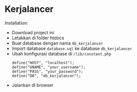 # Kerjalancer
Installation:
- Download project ini
- Letakkan di folder htdocs
- Buat database dengan nama ```db_kerjalancer```
- Import database ```database.sql``` ke database ```db_kerjalancer```
- Ubah konfigurasi database di ```/lib/constant.php```
  ```
  define("HOST", "localhost");
  define("UNAME", "your_username");
  define("PASS", "your_password");
  define("DB", "db_kerjalancer");
  ```
- Jalankan di browser
